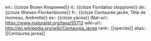 en:: {{cloze Brown Knapweed}}
it:: {{cloze Fiordaliso stoppione}}
de:: {{cloze Wiesen-Flockenblume}}
fr:: {{cloze Centaurée jacée, Tête de moineau, Ambrette}}
es:: {{cloze yácea}}
iNat-url:: https://www.inaturalist.org/taxa/55713
wiki-url:: http://en.wikipedia.org/wiki/Centaurea_jacea
rank:: [[species]]
alias:: [[Centaurea jacea]]